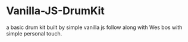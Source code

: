 # Vanilla-JS-DrumKit
a basic drum kit built by simple vanilla js follow along with Wes bos with simple personal touch.
